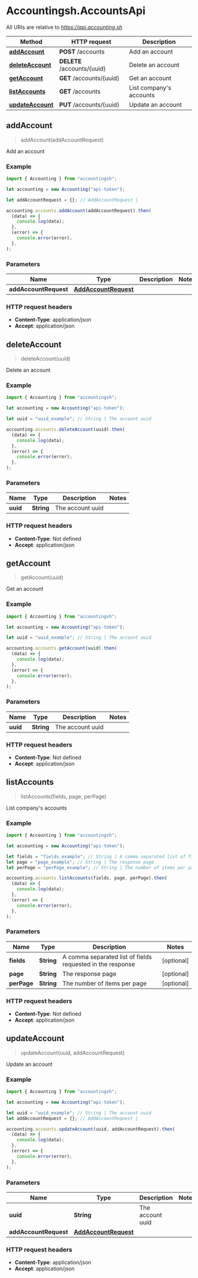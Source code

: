 # Accountingsh.AccountsApi

All URIs are relative to *https://api.accounting.sh*

| Method                                            | HTTP request                | Description                 |
| ------------------------------------------------- | --------------------------- | --------------------------- |
| [**addAccount**](AccountsApi.md#addAccount)       | **POST** /accounts          | Add an account              |
| [**deleteAccount**](AccountsApi.md#deleteAccount) | **DELETE** /accounts/{uuid} | Delete an account           |
| [**getAccount**](AccountsApi.md#getAccount)       | **GET** /accounts/{uuid}    | Get an account              |
| [**listAccounts**](AccountsApi.md#listAccounts)   | **GET** /accounts           | List company&#39;s accounts |
| [**updateAccount**](AccountsApi.md#updateAccount) | **PUT** /accounts/{uuid}    | Update an account           |

## addAccount

> addAccount(addAccountRequest)

Add an account

### Example

```javascript
import { Accounting } from "accountingsh";

let accounting = new Accounting("api-token");

let addAccountRequest = {}; // AddAccountRequest |

accounting.accounts.addAccount(addAccountRequest).then(
  (data) => {
    console.log(data);
  },
  (error) => {
    console.error(error);
  },
);
```

### Parameters

| Name                  | Type                                          | Description | Notes |
| --------------------- | --------------------------------------------- | ----------- | ----- |
| **addAccountRequest** | [**AddAccountRequest**](AddAccountRequest.md) |             |

### HTTP request headers

- **Content-Type**: application/json
- **Accept**: application/json

## deleteAccount

> deleteAccount(uuid)

Delete an account

### Example

```javascript
import { Accounting } from "accountingsh";

let accounting = new Accounting("api-token");

let uuid = "uuid_example"; // String | The account uuid

accounting.accounts.deleteAccount(uuid).then(
  (data) => {
    console.log(data);
  },
  (error) => {
    console.error(error);
  },
);
```

### Parameters

| Name     | Type       | Description      | Notes |
| -------- | ---------- | ---------------- | ----- |
| **uuid** | **String** | The account uuid |

### HTTP request headers

- **Content-Type**: Not defined
- **Accept**: application/json

## getAccount

> getAccount(uuid)

Get an account

### Example

```javascript
import { Accounting } from "accountingsh";

let accounting = new Accounting("api-token");

let uuid = "uuid_example"; // String | The account uuid

accounting.accounts.getAccount(uuid).then(
  (data) => {
    console.log(data);
  },
  (error) => {
    console.error(error);
  },
);
```

### Parameters

| Name     | Type       | Description      | Notes |
| -------- | ---------- | ---------------- | ----- |
| **uuid** | **String** | The account uuid |

### HTTP request headers

- **Content-Type**: Not defined
- **Accept**: application/json

## listAccounts

> listAccounts(fields, page, perPage)

List company&#39;s accounts

### Example

```javascript
import { Accounting } from "accountingsh";

let accounting = new Accounting("api-token");

let fields = "fields_example"; // String | A comma separated list of fields requested in the response
let page = "page_example"; // String | The response page
let perPage = "perPage_example"; // String | The number of items per page

accounting.accounts.listAccounts(fields, page, perPage).then(
  (data) => {
    console.log(data);
  },
  (error) => {
    console.error(error);
  },
);
```

### Parameters

| Name        | Type       | Description                                                | Notes      |
| ----------- | ---------- | ---------------------------------------------------------- | ---------- |
| **fields**  | **String** | A comma separated list of fields requested in the response | [optional] |
| **page**    | **String** | The response page                                          | [optional] |
| **perPage** | **String** | The number of items per page                               | [optional] |

### HTTP request headers

- **Content-Type**: Not defined
- **Accept**: application/json

## updateAccount

> updateAccount(uuid, addAccountRequest)

Update an account

### Example

```javascript
import { Accounting } from "accountingsh";

let accounting = new Accounting("api-token");

let uuid = "uuid_example"; // String | The account uuid
let addAccountRequest = {}; // AddAccountRequest |

accounting.accounts.updateAccount(uuid, addAccountRequest).then(
  (data) => {
    console.log(data);
  },
  (error) => {
    console.error(error);
  },
);
```

### Parameters

| Name                  | Type                                          | Description      | Notes |
| --------------------- | --------------------------------------------- | ---------------- | ----- |
| **uuid**              | **String**                                    | The account uuid |
| **addAccountRequest** | [**AddAccountRequest**](AddAccountRequest.md) |                  |

### HTTP request headers

- **Content-Type**: application/json
- **Accept**: application/json
